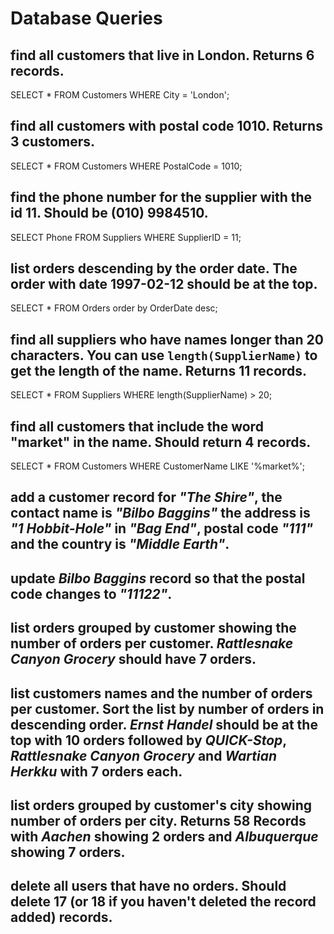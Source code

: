 # Database Queries

## find all customers that live in London. Returns 6 records.
SELECT * 
FROM Customers
WHERE City = 'London';

## find all customers with postal code 1010. Returns 3 customers.
SELECT * 
FROM Customers
WHERE PostalCode = 1010;

## find the phone number for the supplier with the id 11. Should be (010) 9984510.
SELECT Phone 
FROM Suppliers
WHERE SupplierID = 11;

## list orders descending by the order date. The order with date 1997-02-12 should be at the top.
SELECT *
FROM Orders
order by OrderDate desc;

## find all suppliers who have names longer than 20 characters. You can use `length(SupplierName)` to get the length of the name. Returns 11 records.
SELECT * 
FROM Suppliers
WHERE length(SupplierName) > 20;

## find all customers that include the word "market" in the name. Should return 4 records.
SELECT *
FROM Customers
WHERE CustomerName LIKE '%market%';

## add a customer record for _"The Shire"_, the contact name is _"Bilbo Baggins"_ the address is _"1 Hobbit-Hole"_ in _"Bag End"_, postal code _"111"_ and the country is _"Middle Earth"_.

## update _Bilbo Baggins_ record so that the postal code changes to _"11122"_.

## list orders grouped by customer showing the number of orders per customer. _Rattlesnake Canyon Grocery_ should have 7 orders.

## list customers names and the number of orders per customer. Sort the list by number of orders in descending order. _Ernst Handel_ should be at the top with 10 orders followed by _QUICK-Stop_, _Rattlesnake Canyon Grocery_ and _Wartian Herkku_ with 7 orders each.

## list orders grouped by customer's city showing number of orders per city. Returns 58 Records with _Aachen_ showing 2 orders and _Albuquerque_ showing 7 orders.

## delete all users that have no orders. Should delete 17 (or 18 if you haven't deleted the record added) records.
